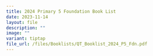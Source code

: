 ```yaml
---
title: 2024 Primary 5 Foundation Book List
date: 2023-11-14
layout: file
description: ""
image: ""
variant: tiptap
file_url: /files/Booklists/QT_Booklist_2024_P5_Fdn.pdf
---
```

